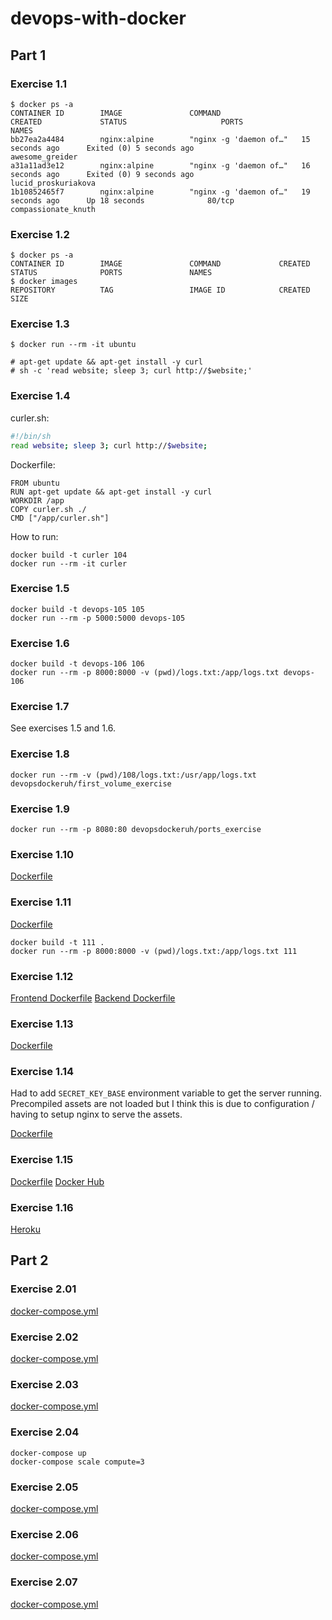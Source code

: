 # devops-with-docker


## Part 1

### Exercise 1.1

```
$ docker ps -a
CONTAINER ID        IMAGE               COMMAND                  CREATED             STATUS                     PORTS               NAMES
bb27ea2a4484        nginx:alpine        "nginx -g 'daemon of…"   15 seconds ago      Exited (0) 5 seconds ago                       awesome_greider
a31a11ad3e12        nginx:alpine        "nginx -g 'daemon of…"   16 seconds ago      Exited (0) 9 seconds ago                       lucid_proskuriakova
1b10852465f7        nginx:alpine        "nginx -g 'daemon of…"   19 seconds ago      Up 18 seconds              80/tcp              compassionate_knuth
```

### Exercise 1.2

```
$ docker ps -a
CONTAINER ID        IMAGE               COMMAND             CREATED          STATUS              PORTS               NAMES
$ docker images
REPOSITORY          TAG                 IMAGE ID            CREATED          SIZE
```

### Exercise 1.3

```
$ docker run --rm -it ubuntu

# apt-get update && apt-get install -y curl
# sh -c 'read website; sleep 3; curl http://$website;'
```

### Exercise 1.4

curler.sh:
```sh
#!/bin/sh
read website; sleep 3; curl http://$website;
```

Dockerfile:
```
FROM ubuntu
RUN apt-get update && apt-get install -y curl
WORKDIR /app
COPY curler.sh ./
CMD ["/app/curler.sh"]
```

How to run:
```
docker build -t curler 104
docker run --rm -it curler
```


### Exercise 1.5

```
docker build -t devops-105 105
docker run --rm -p 5000:5000 devops-105
```

### Exercise 1.6

```
docker build -t devops-106 106
docker run --rm -p 8000:8000 -v (pwd)/logs.txt:/app/logs.txt devops-106
```

### Exercise 1.7

See exercises 1.5 and 1.6.


### Exercise 1.8

```
docker run --rm -v (pwd)/108/logs.txt:/usr/app/logs.txt devopsdockeruh/first_volume_exercise
```

### Exercise 1.9

```
docker run --rm -p 8080:80 devopsdockeruh/ports_exercise
```

### Exercise 1.10

[Dockerfile](110/Dockerfile)

### Exercise 1.11

[Dockerfile](111/Dockerfile)

```
docker build -t 111 .
docker run --rm -p 8000:8000 -v (pwd)/logs.txt:/app/logs.txt 111
```

### Exercise 1.12

[Frontend Dockerfile](110/Dockerfile)
[Backend Dockerfile](111/Dockerfile)

### Exercise 1.13

[Dockerfile](113/Dockerfile)

### Exercise 1.14

Had to add `SECRET_KEY_BASE` environment variable to get the server running. Precompiled assets are not loaded but I think this is due to configuration / having to setup nginx to serve the assets. 

[Dockerfile](114/Dockerfile)

### Exercise 1.15

[Dockerfile](https://github.com/josalmi/hello-world-nodejs-docker-kubernetes/blob/master/Dockerfile)
[Docker Hub](https://hub.docker.com/r/jsal/hello-world-nodejs)

### Exercise 1.16

[Heroku](https://dockerdevops.herokuapp.com/)

## Part 2

### Exercise 2.01

[docker-compose.yml](201/docker-compose.yml)

### Exercise 2.02

[docker-compose.yml](202/docker-compose.yml)

### Exercise 2.03

[docker-compose.yml](203/docker-compose.yml)

### Exercise 2.04

```
docker-compose up
docker-compose scale compute=3
```

### Exercise 2.05

[docker-compose.yml](205/docker-compose.yml)

### Exercise 2.06

[docker-compose.yml](206/docker-compose.yml)

### Exercise 2.07

[docker-compose.yml](207/docker-compose.yml)
